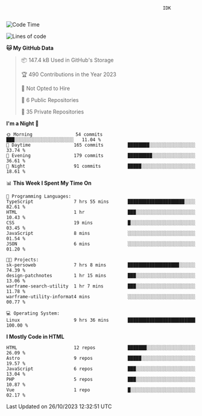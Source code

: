 ```text
                                                          IDK
                                       
```

<!--START_SECTION:waka-->
![Code Time](http://img.shields.io/badge/Code%20Time-85%20hrs%2058%20mins-blue)

![Lines of code](https://img.shields.io/badge/From%20Hello%20World%20I%27ve%20Written-134.8%20thousand%20lines%20of%20code-blue)

**🐱 My GitHub Data** 

> 📦 147.4 kB Used in GitHub's Storage 
 > 
> 🏆 490 Contributions in the Year 2023
 > 
> 🚫 Not Opted to Hire
 > 
> 📜 6 Public Repositories 
 > 
> 🔑 35 Private Repositories 
 > 
**I'm a Night 🦉** 

```text
🌞 Morning                54 commits          ███░░░░░░░░░░░░░░░░░░░░░░   11.04 % 
🌆 Daytime                165 commits         ████████░░░░░░░░░░░░░░░░░   33.74 % 
🌃 Evening                179 commits         █████████░░░░░░░░░░░░░░░░   36.61 % 
🌙 Night                  91 commits          █████░░░░░░░░░░░░░░░░░░░░   18.61 % 
```


📊 **This Week I Spent My Time On** 

```text
💬 Programming Languages: 
TypeScript               7 hrs 55 mins       █████████████████████░░░░   82.61 % 
HTML                     1 hr                ███░░░░░░░░░░░░░░░░░░░░░░   10.43 % 
CSS                      19 mins             █░░░░░░░░░░░░░░░░░░░░░░░░   03.45 % 
JavaScript               8 mins              ░░░░░░░░░░░░░░░░░░░░░░░░░   01.54 % 
JSON                     6 mins              ░░░░░░░░░░░░░░░░░░░░░░░░░   01.20 % 

🐱‍💻 Projects: 
sk-persoweb              7 hrs 8 mins        ███████████████████░░░░░░   74.39 % 
design-patchnotes        1 hr 15 mins        ███░░░░░░░░░░░░░░░░░░░░░░   13.06 % 
warframe-search-utility  1 hr 7 mins         ███░░░░░░░░░░░░░░░░░░░░░░   11.78 % 
warframe-utility-informat4 mins              ░░░░░░░░░░░░░░░░░░░░░░░░░   00.77 % 

💻 Operating System: 
Linux                    9 hrs 36 mins       █████████████████████████   100.00 % 
```

**I Mostly Code in HTML** 

```text
HTML                     12 repos            ███████░░░░░░░░░░░░░░░░░░   26.09 % 
Astro                    9 repos             █████░░░░░░░░░░░░░░░░░░░░   19.57 % 
JavaScript               6 repos             ███░░░░░░░░░░░░░░░░░░░░░░   13.04 % 
PHP                      5 repos             ███░░░░░░░░░░░░░░░░░░░░░░   10.87 % 
Vue                      1 repo              █░░░░░░░░░░░░░░░░░░░░░░░░   02.17 % 
```




 Last Updated on 26/10/2023 12:32:51 UTC
<!--END_SECTION:waka-->
